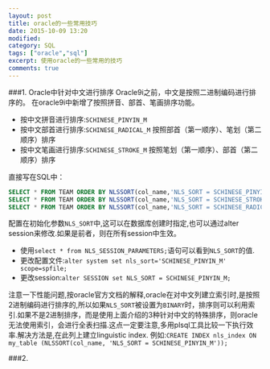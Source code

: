```yaml
---
layout: post
title: oracle的一些常用技巧			
date: 2015-10-09 13:20
modified: 				
category: SQL
tags: ["oracle","sql"]
excerpt: 使用oracle的一些常用的技巧
comments: true
---
```



###1. Oracle中针对中文进行排序
Oracle9i之前，中文是按照二进制编码进行排序的。 在oracle9i中新增了按照拼音、部首、笔画排序功能。

* 按中文拼音进行排序:`SCHINESE_PINYIN_M`
* 按中文部首进行排序:`SCHINESE_RADICAL_M` 按照部首（第一顺序）、笔划（第二顺序）排序
* 按中文笔画进行排序:`SCHINESE_STROKE_M` 按照笔划（第一顺序）、部首（第二顺序）排序

直接写在SQL中：

~~~sql
SELECT * FROM TEAM ORDER BY NLSSORT(col_name,'NLS_SORT = SCHINESE_PINYIN_M');
SELECT * FROM TEAM ORDER BY NLSSORT(col_name,'NLS_SORT = SCHINESE_STROKE_M');
SELECT * FROM TEAM ORDER BY NLSSORT(col_name,'NLS_SORT = SCHINESE_RADICAL_M');
~~~

配置在初始化参数`NLS_SORT`中,这可以在数据库创建时指定,也可以通过alter session来修改.如果是前者，则在所有session中生效。

* 使用`select * from NLS_SESSION_PARAMETERS;`语句可以看到`NLS_SORT`的值.
* 更改配置文件:`alter system set nls_sort='SCHINESE_PINYIN_M' scope=spfile;`
* 更改session:`alter SESSION set NLS_SORT = SCHINESE_PINYIN_M;`

注意一下性能问题,按oracle官方文档的解释,oracle在对中文列建立索引时,是按照2进制编码进行排序的,所以如果`NLS_SORT`被设置为`BINARY`时，排序则可以利用索引.如果不是2进制排序，而是使用上面介绍的3种针对中文的特殊排序，则oracle无法使用索引，会进行全表扫描.这点一定要注意,多用plsql工具比较一下执行效率.解决方法是,在此列上建立linguistic index.
例如:`CREATE INDEX nls_index ON my_table (NLSSORT(col_name, 'NLS_SORT = SCHINESE_PINYIN_M'));`

###2. 